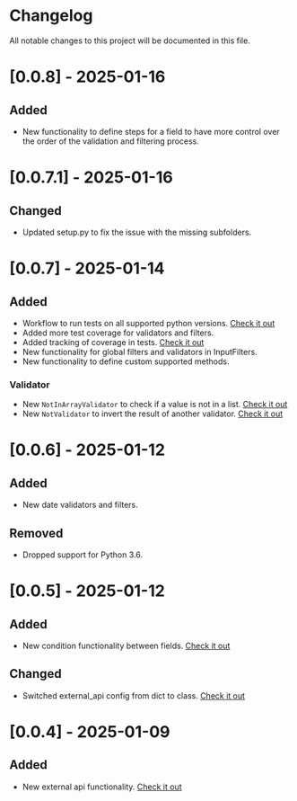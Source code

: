 # Changelog

All notable changes to this project will be documented in this file.


# [0.0.8] - 2025-01-16

## Added

- New functionality to define steps for a field to have more control over the 
  order of the validation and filtering process.


# [0.0.7.1] - 2025-01-16

## Changed

- Updated setup.py to fix the issue with the missing subfolders.


# [0.0.7] - 2025-01-14

## Added

- Workflow to run tests on all supported python versions. [Check it out](.github/workflows/test_env.yaml)
- Added more test coverage for validators and filters.
- Added tracking of coverage in tests. [Check it out](https://coveralls.io/github/LeanderCS/flask-inputfilter)
- New functionality for global filters and validators in InputFilters.
- New functionality to define custom supported methods.

### Validator

- New `NotInArrayValidator` to check if a value is not in a list. [Check it out](flask_inputfilter/Validator/NotInArrayValidator.py)
- New `NotValidator` to invert the result of another validator. [Check it out](flask_inputfilter/Validator/NotValidator.py)


# [0.0.6] - 2025-01-12

## Added

- New date validators and filters.

## Removed

- Dropped support for Python 3.6.


# [0.0.5] - 2025-01-12

## Added

- New condition functionality between fields. [Check it out](flask_inputfilter/Condition/README.md)

## Changed

- Switched external_api config from dict to class. [Check it out](flask_inputfilter/Model/ExternalApiConfig.py)


# [0.0.4] - 2025-01-09

## Added

- New external api functionality. [Check it out](EXTERNAL_API.md)
